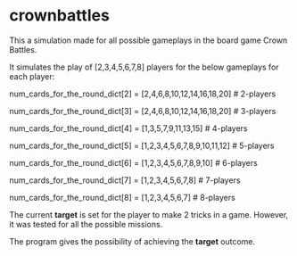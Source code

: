 # crownbattles

This a simulation made for all possible gameplays in the board game Crown Battles.

It simulates the play of [2,3,4,5,6,7,8] players
for the below gameplays for each player:

num_cards_for_the_round_dict[2] = [2,4,6,8,10,12,14,16,18,20]   # 2-players

num_cards_for_the_round_dict[3] = [2,4,6,8,10,12,14,16,18,20]   # 3-players

num_cards_for_the_round_dict[4] = [1,3,5,7,9,11,13,15]          # 4-players

num_cards_for_the_round_dict[5] = [1,2,3,4,5,6,7,8,9,10,11,12]  # 5-players

num_cards_for_the_round_dict[6] = [1,2,3,4,5,6,7,8,9,10]        # 6-players

num_cards_for_the_round_dict[7] = [1,2,3,4,5,6,7,8]             # 7-players

num_cards_for_the_round_dict[8] = [1,2,3,4,5,6,7]               # 8-players


The current **target** is set for the player to make 2 tricks in a game. However, it was tested for all the possible missions.

The program gives the possibility of achieving the **target** outcome.

